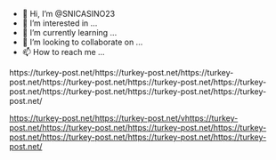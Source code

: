 - 👋 Hi, I’m @SNICASINO23
- 👀 I’m interested in ...
- 🌱 I’m currently learning ...
- 💞️ I’m looking to collaborate on ...
- 📫 How to reach me ...

<!---
SNICASINO23/SNICASINO23 is a ✨ special ✨ repository because its `README.md` (this file) appears on your GitHub profile.
You can click the Preview link to take a look at your changes.
--->https://turkey-post.net/https://turkey-post.net/https://turkey-post.net/https://turkey-post.net/https://turkey-post.net/https://turkey-post.net/https://turkey-post.net/https://turkey-post.net/https://turkey-post.net/
https://turkey-post.net/https://turkey-post.net/vhttps://turkey-post.net/https://turkey-post.net/https://turkey-post.net/https://turkey-post.net/https://turkey-post.net/https://turkey-post.net/https://turkey-post.net/
